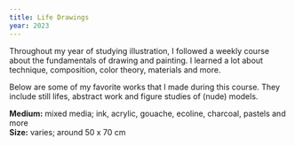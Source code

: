 ```yaml
---
title: Life Drawings
year: 2023
---
```

Throughout my year of studying illustration, I followed a weekly course about the fundamentals of drawing and painting. I learned a lot about technique, composition, color theory, materials and more. 

Below are some of my favorite works that I made during this course. They include still lifes, abstract work and figure studies of (nude) models. 

<Images images="big5.jpg,cover.jpg" height="800px" width="800px" lgColumns="2"/>
<Images images="det1.jpg,det2.JPG,det3.JPG,det4.jpg" height="800px" width="800px" lgColumns="4"/>

<Images images="big2.jpg,big6.jpg" height="800px" width="800px" lgColumns="2"/>
<Images images="big3.jpg,big4.jpg" height="800px" width="800px" lgColumns="2"/>

**Medium:** mixed media; ink, acrylic, gouache, ecoline, charcoal, pastels and more <br>
**Size:** varies; around 50 x 70 cm